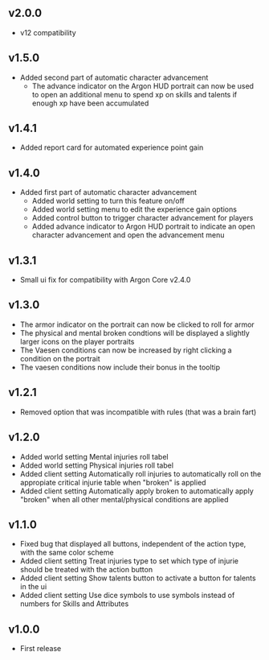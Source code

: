 ## v2.0.0
- v12 compatibility

## v1.5.0
- Added second part of automatic character advancement
  - The advance indicator on the Argon HUD portrait can now be used to open an additional menu to spend xp on skills and talents if enough xp have been accumulated

## v1.4.1
- Added report card for automated experience point gain

## v1.4.0
- Added first part of automatic character advancement
  - Added world setting to turn this feature on/off
  - Added world setting menu to edit the experience gain options
  - Added control button to trigger character advancement for players
  - Added advance indicator to Argon HUD portrait to indicate an open character advancement and open the advancement menu

## v1.3.1
- Small ui fix for compatibility with Argon Core v2.4.0

## v1.3.0
- The armor indicator on the portrait can now be clicked to roll for armor
- The physical and mental broken condtions will be displayed a slightly larger icons on the player portraits
- The Vaesen conditions can now be increased by right clicking a condition on the portrait
- The vaesen conditions now include their bonus in the tooltip

## v1.2.1
- Removed option that was incompatible with rules (that was a brain fart)

## v1.2.0
- Added world setting Mental injuries roll tabel
- Added world setting Physical injuries roll tabel
- Added client setting Automatically roll injuries to automatically roll on the appropiate critical injurie table when "broken" is applied
- Added client setting Automatically apply broken to automatically apply "broken" when all other mental/physical conditions are applied

## v1.1.0
- Fixed bug that displayed all buttons, independent of the action type, with the same color scheme
- Added client setting Treat injuries type to set which type of injurie should be treated with the action button
- Added client setting Show talents button to activate a button for talents in the ui
- Added client setting Use dice symbols to use symbols instead of numbers for Skills and Attributes

## v1.0.0
- First release
